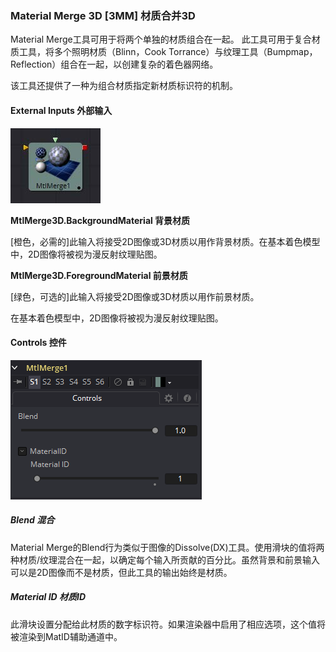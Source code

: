### Material Merge 3D [3MM] 材质合并3D

Material Merge工具可用于将两个单独的材质组合在一起。 此工具可用于复合材质工具，将多个照明材质（Blinn，Cook Torrance）与纹理工具（Bumpmap，Reflection）组合在一起，以创建复杂的着色器网络。

该工具还提供了一种为组合材质指定新材质标识符的机制。

#### External Inputs 外部输入

 ![3MM_tile](images/3MM_tile.jpg)

**MtlMerge3D.BackgroundMaterial 背景材质** 

[橙色，必需的]此输入将接受2D图像或3D材质以用作背景材质。在基本着色模型中，2D图像将被视为漫反射纹理贴图。

**MtlMerge3D.ForegroundMaterial 前景材质** 

[绿色，可选的]此输入将接受2D图像或3D材质以用作前景材质。

在基本着色模型中，2D图像将被视为漫反射纹理贴图。

#### Controls 控件

![3MM_Controls](images/3MM_Controls.png)

##### Blend 混合

Material Merge的Blend行为类似于图像的Dissolve(DX)工具。使用滑块的值将两种材质/纹理混合在一起，以确定每个输入所贡献的百分比。虽然背景和前景输入可以是2D图像而不是材质，但此工具的输出始终是材质。

##### Material ID 材质ID

此滑块设置分配给此材质的数字标识符。如果渲染器中启用了相应选项，这个值将被渲染到MatID辅助通道中。